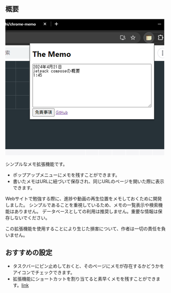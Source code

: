 ## 概要

![sceenshot](./screenshot.png)

シンプルなメモ拡張機能です。
- ポップアップメニューにメモを残すことができます。
- 書いたメモはURLに紐づいて保存され、同じURLのページを開いた際に表示できます。

Webサイトで勉強する際に、進捗や動画の再生位置をメモしておくために開発しました。
シンプルであることを重視しているため、メモの一覧表示や検索機能はありません。
データベースとしての利用は推奨しません。重要な情報は保存しないでください。

この拡張機能を使用することにより生じた損害について、作者は一切の責任を負いません。

## おすすめの設定

- タスクバーにピン止めしておくと、そのページにメモが存在するかどうかをアイコンでチェックできます。
- 拡張機能にショートカットを割り当てると素早くメモを残すことができます。[link](chrome://extensions/shortcuts)
